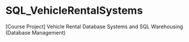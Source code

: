 # SQL_VehicleRentalSystems
[Course Project] Vehicle Rental Database Systems and SQL Warehousing (Database Management)
